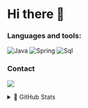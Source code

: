 # Hi there 👋

### Languages and tools:
![Java](https://img.shields.io/badge/-Java-3C3F41?style=for-the-badge&logo=Java&logoColor=E01E21)
![Spring](https://img.shields.io/badge/-Spring-3C3F41?style=for-the-badge&logo=Spring&logoColor=68BD45)
![Sql](https://img.shields.io/badge/-SQL-3C3F41?style=for-the-badge&logo=postgresql&logoColor=336791)

### Contact
[telegram_link]: https://t.me/R1con
<a  href="https://t.me/R1con" ><img src="https://img.shields.io/badge/Telegram-2CA5E0?style=for-the-badge&logo=telegram&logoColor=white" /> </a>

<details>
  <summary> 🥇 GitHub Stats</summary>

![GitHub stats](https://github-readme-stats.vercel.app/api?username=R1con&show_icons=true&theme=dracula)

</details>